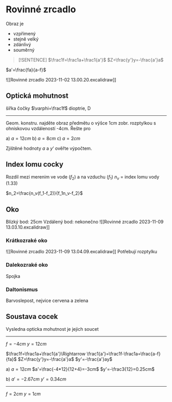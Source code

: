 # Rovinné zrcadlo

Obraz je
- vzpřímený
- stejně velký
- zdánlivý
- souměrný

> [!SENTENCE]
> $\frac1f=\frac1a+\frac1{a'}$
> $Z=\frac{y'}y=-\frac{a'}a$

$a'=\frac{fa}{a-f}$

![[Rovinné zrcadlo 2023-11-02 13.00.20.excalidraw]]


## Optická mohutnost
šířka čočky
$\varphi=\frac1f$
dioptrie, D

---

Geom. konstru. najděte obraz předmětu o výšce 1cm zobr. rozptylkou s ohniskovou vzdáleností -4cm. Řešte pro

a) $a=12cm$
b) $a=8cm$
c) $a=2cm$

Zjištěné hodnoty $a$ a $y’$ ověřte výpočtem.

## Index lomu cocky

Rozdil mezi merenim ve vode ($f_2$) a na vzduchu ($f_1$)
$n_v$ = index lomu vody (1.33)

$n_2=\frac{n_v(f_1-f_2)}{f_1n_v-f_2}$

## Oko
Blízký bod: 25cm
Vzdálený bod: nekonečno
![[Rovinné zrcadlo 2023-11-09 13.03.10.excalidraw]]
### Krátkozraké oko
![[Rovinné zrcadlo 2023-11-09 13.04.09.excalidraw]]
Potřebují rozptylku

### Dalekozraké oko
Spojka

### Daltonismus
Barvoslepost, nejvice cervena a zelena

## Soustava cocek
Vysledna opticka mohutnost je jejich soucet



---

$f=-4cm$
$y=12cm$ 

$\frac1f=\frac1a+\frac1{a'}\Rightarrow \frac1{a'}=\frac1f-\frac1a=\frac{a-f}{fa}$
$Z=\frac{y'}y=-\frac{a'}a$
$y'=-\frac{a'}ay$

a) $a=12cm$ 
$a'=\frac{-4*12}{12+4}=-3cm$
$y'=-\frac3{12}=0.25cm$


b) $a'=-2.67cm$
$y'=0.34cm$

---

$f=2cm$
$y=1cm$ 

